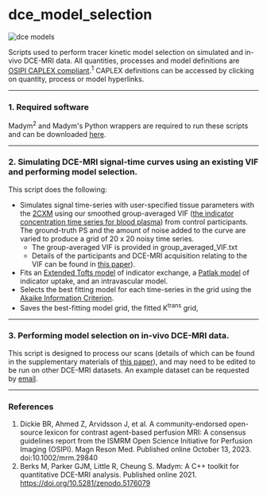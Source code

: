 # dce_model_selection

![dce models](images/Figure1.TIFF)

Scripts used to perform tracer kinetic model selection on simulated and in-vivo DCE-MRI data.
All quantities, processes and model definitions are [OSIPI CAPLEX compliant](https://doi.org/10.1002/mrm.29840).<sup>1</sup> CAPLEX definitions can be accessed by clicking on quantity, process or model hyperlinks.

---
### 1. Required software
Madym<sup>2</sup> and Madym's Python wrappers are required to run these scripts and can be downloaded [here](https://gitlab.com/manchester_qbi/manchester_qbi_public/madym_cxx).

--- 
### 2. Simulating DCE-MRI signal-time curves using an existing VIF and performing model selection. 
This script does the following:
- Simulates signal time-series with user-specified tissue parameters with the [2CXM](https://osipi.github.io/OSIPI_CAPLEX/perfusionModels/#2CXM) using our smoothed group-averaged VIF ([the indicator concentration time series for blood plasma](https://osipi.github.io/OSIPI_CAPLEX/quantities/#C)) from control participants. The ground-truth PS and the amount of noise added to the curve are varied to produce a grid of 20 x 20 noisy time series. 
  - The group-averaged VIF is provided in group_averaged_VIF.txt
  - Details of the participants and DCE-MRI acquisition relating to the VIF can be found in [this paper](https://doi.org/10.3389/fphys.2020.593026)).
- Fits an [Extended Tofts model](https://osipi.github.io/OSIPI_CAPLEX/perfusionModels/#ETM) of indicator exchange, a [Patlak model](https://osipi.github.io/OSIPI_CAPLEX/perfusionModels/#Patlak) of indicator uptake, and an intravascular model.
- Selects the best fitting model for each time-series in the grid using the [Akaike Information Criterion](https://osipi.github.io/OSIPI_CAPLEX/quantities/#AIC).
- Saves the best-fitting model grid, the fitted K<sup>trans</sup> grid, 

---
### 3. Performing model selection on in-vivo DCE-MRI data. 
This script is designed to process our scans (details of which can be found in the supplementary materials of [this paper](https://doi.org/10.3389/fphys.2020.593026)), and may need to be edited to be run on other DCE-MRI datasets. An example dataset can be requested by [email](olivia.jones-4@manchester.ac.uk).

---
### References
1. Dickie BR, Ahmed Z, Arvidsson J, et al. A community-endorsed open-source lexicon for contrast agent-based perfusion MRI: A consensus guidelines report from the ISMRM Open Science Initiative for Perfusion Imaging (OSIPI). Magn Reson Med. Published online October 13, 2023. doi:10.1002/mrm.29840
2. Berks M, Parker GJM, Little R, Cheung S. Madym: A C++ toolkit for quantitative DCE-MRI analysis. Published online 2021. https://doi.org/10.5281/zenodo.5176079
